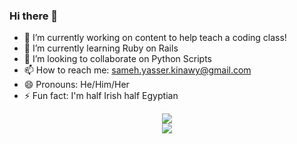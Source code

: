 ### Hi there 👋

- 🔭 I’m currently working on content to help teach a coding class!
- 🌱 I’m currently learning Ruby on Rails
- 👯 I’m looking to collaborate on Python Scripts
- 📫 How to reach me: sameh.yasser.kinawy@gmail.com
- 😄 Pronouns: He/Him/Her
- ⚡ Fun fact: I'm half Irish half Egyptian
<p align="center"><img src="https://github-readme-stats.vercel.app/api?username=kinawy&theme=nightowl&show_icons=true&hide=issues,stars&count_private=true&hide_border=true&include_all_commits=true" />
  <br />
<img src="https://github-readme-stats.vercel.app/api/top-langs/?username=kinawy&layout=compact&theme=nightowl&hide_border=true&custom_title=😄" /></p>

<!--
**kinawy/kinawy** is a ✨ _special_ ✨ repository because its `README.md` (this file) appears on your GitHub profile.




-->
